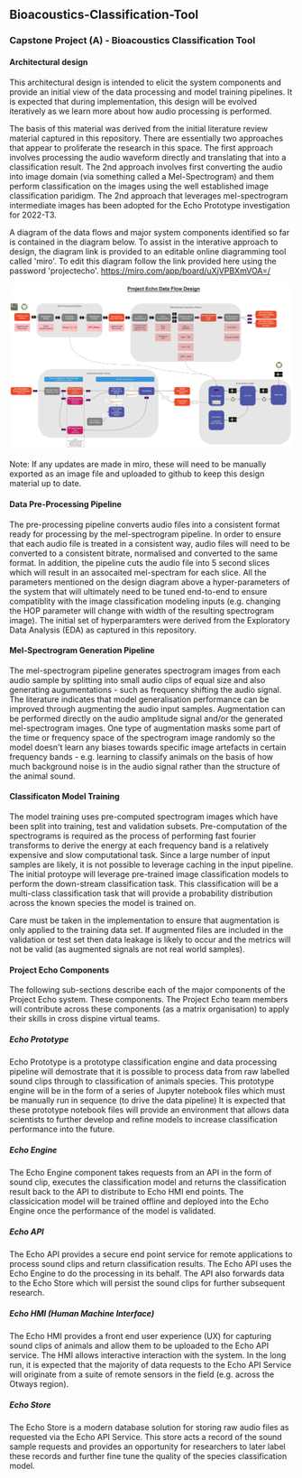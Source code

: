 ## Bioacoustics-Classification-Tool

### Capstone Project (A) - Bioacoustics Classification Tool

#### Architectural design

This architectural design is intended to elicit the system components and provide an initial view of the data processing and model training pipelines.  It is expected that during implementation, this design will be evolved iteratively as we learn more about how audio processing is performed.

The basis of this material was derived from the initial literature review material captured in this repository.  There are essentially two approaches that appear to proliferate the research in this space.  The first approach involves processing the audio waveform directly and translating that into a classification result.  The 2nd approach involves first converting the audio into image domain (via something called a Mel-Spectrogram) and them perform classification on the images using the well established image classification paridigm.  The 2nd approach that leverages mel-spectrogram intermediate images has been adopted for the Echo Prototype investigation for 2022-T3.

A diagram of the data flows and major system components identified so far is contained in the  diagram below.  To assist in the interative approach to design, the diagram link is provided to an editable online diagramming tool called 'miro'.  To edit this diagram follow the link provided here using the  password 'projectecho'. https://miro.com/app/board/uXjVPBXmVOA=/

![Data Flow](DataflowOverview.jpg) 

Note: If any updates are made in miro, these will need to be manually exported as an image file and uploaded to github to keep this design material up to date.

#### Data Pre-Processing Pipeline 

The pre-processing pipeline converts audio files into a consistent format ready for processing by the mel-spectrogram pipeline.  In order to ensure that each audio file is treated in a consistent way, audio files will need to be converted to a consistent bitrate, normalised and converted to the same format.  In addition, the pipeline cuts the audio file into 5 second slices which will result in an assocaited mel-spectram for each slice.  All the parameters mentioned on the design diagram above a hyper-parameters of the system that will ultimately need to be tuned end-to-end to ensure compatiblity with the image classification modeling inputs (e.g. changing the HOP parameter will change with width of the resulting spectrogram image).  The initial set of hyperparamters were derived from the Exploratory Data Analysis (EDA) as captured in this repository.

#### Mel-Spectrogram Generation Pipeline

The mel-spectrogram pipeline generates spectrogram images from each audio sample by splitting into small audio clips of equal size and also generating augumentations - such as frequency shifting the audio signal.  The literature indicates that model generalisation performance can be improved through augmenting the audio input samples.  Augmentation can be performed directly on the audio amplitude signal and/or the generated mel-spectrogram images.  One type of augmentation masks some part of the time or frequency space of the spectrogram image randomly so the model doesn't learn any biases towards specific image artefacts in certain frequency bands - e.g. learning to classify animals on the basis of how much background noise is in the audio signal rather than the structure of the animal sound.

#### Classificaton Model Training

The model training uses pre-computed spectrogram images which have been split into training, test and validation subsets.   Pre-computation of the spectrograms is required as the process of performing fast fourier transforms to derive the energy at each frequency band is a relatively expensive and slow computational task.  Since a large number of input samples are likely, it is not possible to leverage caching in the input pipeline.  The initial protoype will leverage pre-trained image classification models to perform the down-stream classification task.  This classification will be a multi-class classification task that will provide a probability distribution across the known species the model is trained on.  

Care must be taken in the implementation to ensure that augmentation is only applied to the training data set.  If augmented files are included in the validation or test set then data leakage is likely to occur and the metrics will not be valid (as augmented signals are not real world samples).

#### Project Echo Components

The following sub-sections describe each of the major components of the Project Echo system.  These components.  The Project Echo team members will contribute across these components (as a matrix organisation) to apply their skills in cross dispine virtual teams.

##### Echo Prototype

Echo Prototype is a prototype classification engine and data processing pipeline will demostrate that it is possible to process data from raw labelled sound clips through to classification of animals species.  This prototype engine will be in the form of a series of Jupyter notebook files which must be manually run in sequence (to drive the data pipeline)  It is expected that these prototype notebook files will provide an environment that allows data scientists to further develop and refine models to increase classification performance into the future.

##### Echo Engine

The Echo Engine component takes requests from an API in the form of sound clip, executes the classification model and returns the classification result back to the API to distribute to Echo HMI end points.  The classicication model will be trained offline and deployed into the Echo Engine once the performance of the model is validated.

##### Echo API

The Echo API provides a secure end point service for remote applications to process sound clips and return classification results.  The Echo API uses the Echo Engine to do the processing in its behalf.  The API also forwards data to the Echo Store which will persist the sound clips for further subsequent research.

##### Echo HMI (Human Machine Interface)

The Echo HMI provides a front end user experience (UX) for capturing sound clips of animals and allow them to be uploaded to the Echo API service.  The HMI allows interactive interaction with the system.  In the long run, it is expected that the majority of data requests to the Echo API Service will originate from a suite of remote sensors in the field (e.g. across the Otways region).

##### Echo Store

The Echo Store is a modern database solution for storing raw audio files as requested via the Echo API Service.  This store acts a record of the sound sample requests and provides an opportunity for researchers to later label these records and further fine tune the quality of the species classification model.